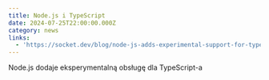 ```yaml
---
title: Node.js i TypeScript
date: 2024-07-25T22:00:00.000Z
category: news
links:
  - 'https://socket.dev/blog/node-js-adds-experimental-support-for-typescript'
---
```


Node.js dodaje eksperymentalną obsługę dla TypeScript-a
